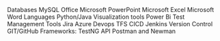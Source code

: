 Databases MySQL
Office Microsoft PowerPoint Microsoft Excel Microsoft Word
Languages Python/Java
Visualization tools Power Bi
Test Management Tools Jira Azure Devops TFS
CICD Jenkins
Version Control GIT/GitHub
Frameworks: TestNG
API Postman and Newman

